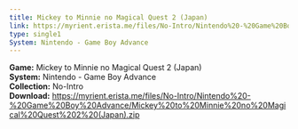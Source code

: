 ```yaml
---
title: Mickey to Minnie no Magical Quest 2 (Japan)
link: https://myrient.erista.me/files/No-Intro/Nintendo%20-%20Game%20Boy%20Advance/Mickey%20to%20Minnie%20no%20Magical%20Quest%202%20(Japan).zip
type: single1
System: Nintendo - Game Boy Advance
---
```

<b>Game:</b> Mickey to Minnie no Magical Quest 2 (Japan)<br>
<b>System:</b> Nintendo - Game Boy Advance<br>
<b>Collection:</b> No-Intro<br>
<b>Download:</b> https://myrient.erista.me/files/No-Intro/Nintendo%20-%20Game%20Boy%20Advance/Mickey%20to%20Minnie%20no%20Magical%20Quest%202%20(Japan).zip